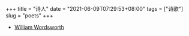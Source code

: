 +++
title = "诗人"
date = "2021-06-09T07:29:53+08:00"
tags = ["诗歌"]
slug = "poets"
+++

- [William Wordsworth](https://poets.org/poet/william-wordsworth)
